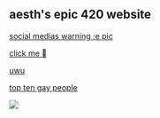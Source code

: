 <title> aesths website </title>

## aesth's epic 420 website

[social medias warning ;e pic](https://aesth1.github.io/index.html)

[click me ](https://aesth1.github.io/click)

[uwu](https://aesth1.github.io/uwu)

[top ten gay people](/toptengaypeople)

<img src="https://cdn.discordapp.com/attachments/715866467920510987/778629324156174366/image0.png" />
